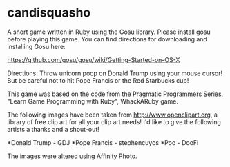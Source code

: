 # candisquasho
A short game written in Ruby using the Gosu library. Please install gosu before playing this game. You can find directions for downloading and installing Gosu here: 

https://github.com/gosu/gosu/wiki/Getting-Started-on-OS-X

Directions: Throw unicorn poop on Donald Trump using your mouse cursor! But be careful not to hit Pope Francis or the Red Starbucks cup!

This game was based on the code from the Pragmatic Programmers Series, "Learn Game Programming with Ruby", WhackARuby game. 

The following images have been taken from http://www.openclipart.org, a library of free 
clip art for all your clip art needs! I'd like to give the following artists a thanks
and a shout-out!

*Donald Trump - GDJ
*Pope Francis - stephencuyos
*Poo - DooFi

The images were altered using Affinity Photo.

